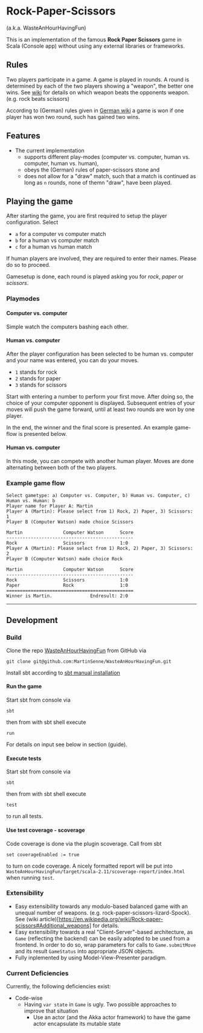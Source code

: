 # Rock-Paper-Scissors 

(a.k.a. WasteAnHourHavingFun)

This is an implementation of the famous **Rock Paper Scissors** game in Scala (Console app) without using any external libraries or frameworks.

## Rules 
Two players participate in a game. A game is played in rounds. A round is determined by each of the two players showing a "weapon", the better one wins. See
[wiki](https://en.wikipedia.org/wiki/Rock-paper-scissors) for details on which weapon beats the opponents weapon. (e.g. rock beats scissors)

According to (German) rules given in [German wiki]([https://de.wikipedia.org/wiki/Schere,_Stein,_Papier) a game is won
 if one player has won two round, such has gained two wins. 

## Features

* The current implementation 
  * supports different play-modes (computer vs. computer, human vs. computer, human vs. human),
  * obeys the (German) rules of paper-scissors stone and
  * does not allow for a "draw" match, such that a match is continued as long as `n` rounds, none of themn "draw", have been played.
  
## Playing the game

After starting the game, you are first required to setup the player configuration. 
Select

* `a` for a computer vs computer match
* `b` for a human vs computer match
* `c` for a human vs human match
 
If human players are involved, they are required to enter their names. Please do so to proceed.
 
Gamesetup is done, each round is played asking you for *rock*, *paper* or *scissors*.

### Playmodes 
 
#### Computer vs. computer
 
Simple watch the computers bashing each other.
 
#### Human vs. computer
 
After the player configuration has been selected to be human vs. computer and your name was entered,
you can do your moves.
 
* `1` stands for rock
* `2` stands for paper
* `3` stands for scissors
 
Start with entering a number to perform your first move. After doing so, the choice of 
your computer opponent is displayed.
Subsequent entries of your moves will push the game forward, until at least two rounds are won by one player.
  
In the end, the winner and the final score is presented. An example game-flow is presented below.

#### Human vs. computer

In this mode, you can compete with another human player. Moves are done alternating between both of the two players.

### Example game flow


```
Select gametype: a) Computer vs. Computer, b) Human vs. Computer, c) Human vs. Human: b
Player name for Player A: Martin
Player A (Martin): Please select from 1) Rock, 2) Paper, 3) Scissors: 1
Player B (Computer Watson) made choice Scissors

Martin               Computer Watson      Score
-----------------------------------------------
Rock                 Scissors             1:0
Player A (Martin): Please select from 1) Rock, 2) Paper, 3) Scissors: 2
Player B (Computer Watson) made choice Rock

Martin               Computer Watson      Score
-----------------------------------------------
Rock                 Scissors             1:0
Paper                Rock                 1:0
===============================================
Winner is Martin.              Endresult: 2:0
```
------

## Development

### Build

Clone the repo [WasteAnHourHavingFun](https://github.com/MartinSenne/WasteAnHourHavingFun) from GitHub via

```
git clone git@github.com:MartinSenne/WasteAnHourHavingFun.git
```

Install sbt according to [sbt manual installation]([http://www.scala-sbt.org/release/tutorial/Manual-Installation.html)


#### Run the game

Start sbt from console via

```
sbt
```

then from with sbt shell execute

```
run
```

For details on input see below in section (guide).
 
#### Execute tests
 
 Start sbt from console via
 
 ```
 sbt
 ```
 
 then from with sbt shell execute
 
 ```
 test
 ``` 
 
 to run all tests.
 
#### Use test coverage - scoverage 

Code coverage is done via the plugin scoverage. Call from sbt

```
set coverageEnabled := true
```

to turn on code coverage. 
A nicely formatted report will be put into `WasteAnHourHavingFun/target/scala-2.11/scoverage-report/index.html` when running `test`.


### Extensibility

* Easy extensibility towards any modulo-based balanced game with an unequal number of weapons. (e.g. rock-paper-scissors-lizard-Spock).  
See (wiki article)[https://en.wikipedia.org/wiki/Rock-paper-scissors#Additional_weapons] for details.
* Easy extensibility towards a real "Client-Server"-based architecture, as `Game` (reflecting the backend)
can be easily adopted to be used from a frontend. In order to do so, wrap parameters for calls to `Game.submitMove` and 
its result `GameStatus` into appropriate JSON objects.
* Fully inplemented by using Model-View-Presenter paradigm.

### Current Deficiencies

Currently, the following deficiencies exist:

* Code-wise
  * Having `var state` in `Game` is ugly. Two possible approaches to improve that situation
    * Use an actor (and the Akka actor framework) to have the game actor encapsulate its mutable state
    



  



